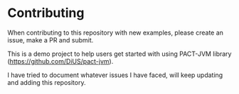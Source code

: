 # Contributing

When contributing to this repository with new examples, please create an issue, make a PR and submit. 

This is a demo project to help users get started with using PACT-JVM library (https://github.com/DiUS/pact-jvm).

I have tried to document whatever issues I have faced, will keep updating and adding this repository.
